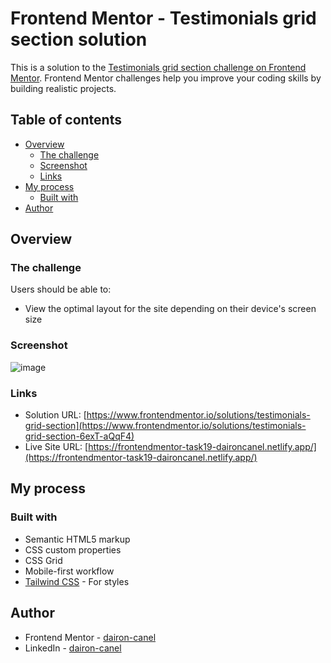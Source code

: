 # Frontend Mentor - Testimonials grid section solution

This is a solution to the [Testimonials grid section challenge on Frontend Mentor](https://www.frontendmentor.io/challenges/testimonials-grid-section-Nnw6J7Un7). Frontend Mentor challenges help you improve your coding skills by building realistic projects. 

## Table of contents

- [Overview](#overview)
  - [The challenge](#the-challenge)
  - [Screenshot](#screenshot)
  - [Links](#links)
- [My process](#my-process)
  - [Built with](#built-with)
- [Author](#author)

## Overview

### The challenge

Users should be able to:

- View the optimal layout for the site depending on their device's screen size

### Screenshot

![image](https://user-images.githubusercontent.com/98697567/208271651-87ccba60-2031-4117-82b8-887c62ac9449.png)

### Links

- Solution URL: [https://www.frontendmentor.io/solutions/testimonials-grid-section](https://www.frontendmentor.io/solutions/testimonials-grid-section-6exT-aQqF4)
- Live Site URL: [https://frontendmentor-task19-daironcanel.netlify.app/](https://frontendmentor-task19-daironcanel.netlify.app/)

## My process

### Built with

- Semantic HTML5 markup
- CSS custom properties
- CSS Grid
- Mobile-first workflow
- [Tailwind CSS](https://tailwindcss.com/) - For styles

## Author

- Frontend Mentor - [dairon-canel](https://www.frontendmentor.io/profile/RyuzakCoder)
- LinkedIn - [dairon-canel](https://www.linkedin.com/in/dairon-canel)

